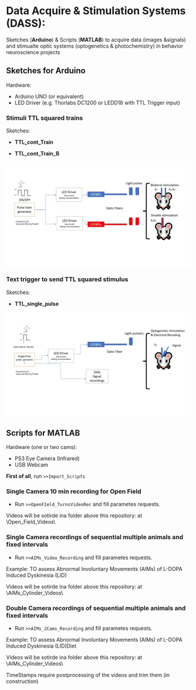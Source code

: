 # Data Acquire & Stimulation Systems (DASS):

Sketches (**Arduino**) & Scripts (**MATLAB**) to acquire data (images &signals) and stimualte optic systems (optogenetics & photochemistry)
in behavior neuroscience projects

## Sketches for Arduino

Hardware: 
- Arduino UNO (or equivalent)
- LED Driver (e.g. Thorlabs DC1200 or LEDD18 with TTL Trigger input)

### Stimuli TTL squared trains

Sketches:

- **TTL_cont_Train**

- **TTL_cont_Train_B**

![Examples: bilateral or double stimulation](/Documentation/Figures/Slide1.jpg)


### Text trigger to send TTL squared stimulus

Sketches:

- **TTL_single_pulse**

![Example: Optostimulation and electrical recording](/Documentation/Figures/Slide2.jpg)

## Scripts for MATLAB

Hardware (one or two cams):

- PS3 Eye Camera (Infrared)
- USB Webcam

**First of all**, run `>>Import_Scripts`

### Single Camera 10  min recording for Open Field

- Run `>>OpenFIeld_TurnsVideoRec` and fill parametes requests.

Videos will be sotirde ina folder above this repository: at \Open_Field_Videos\

### Single Camera recordings of sequential multiple animals and fixed intervals

- Run `>>AIMs_Video_Recording` and fill parametes requests.

Example: TO assess Abnormal Involuntary Movements (AIMs) of L-DOPA Induced Dyskinesia (LID)

Videos will be sotirde ina folder above this repository: at \AIMs_Cylinder_Videos\

### Double Camera  recordings of sequential multiple animals and fixed intervals

- Run `>>AIMs_2Cams_Recording` and fill parametes requests.

Example: TO assess Abnormal Involuntary Movements (AIMs) of L-DOPA Induced Dyskinesia (LID)Diet

Videos will be sotirde ina folder above this repository: at \AIMs_Cylinder_Videos\

TimeStamps require postprocessing of the videos and trim them (in construction)

